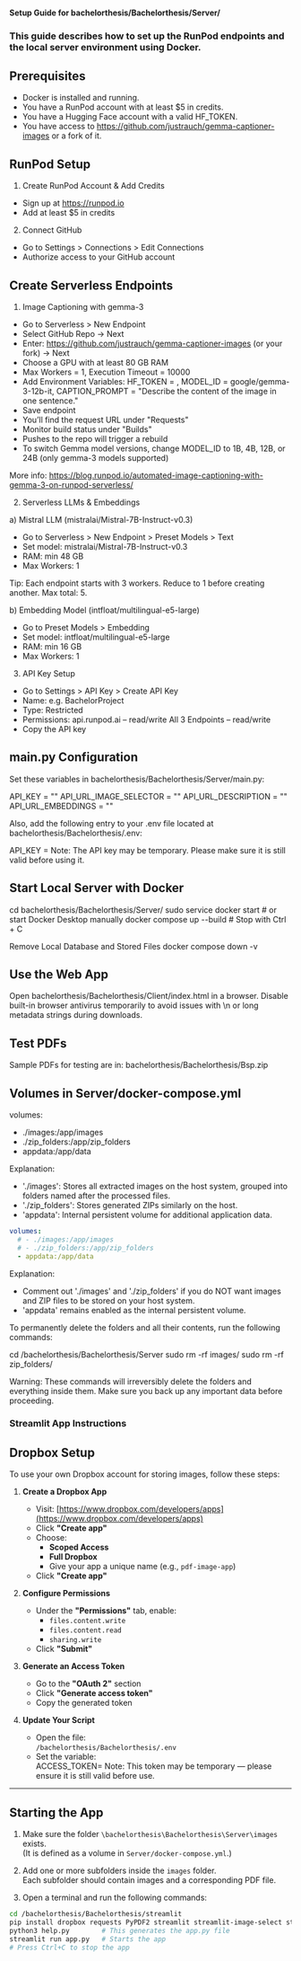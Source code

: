 #### Setup Guide for bachelorthesis/Bachelorthesis/Server/

### This guide describes how to set up the RunPod endpoints and the local server environment using Docker.

## Prerequisites
- Docker is installed and running.
- You have a RunPod account with at least $5 in credits.
- You have a Hugging Face account with a valid HF_TOKEN.
- You have access to https://github.com/justrauch/gemma-captioner-images or a fork of it.

## RunPod Setup

1. Create RunPod Account & Add Credits
- Sign up at https://runpod.io
- Add at least $5 in credits

2. Connect GitHub
- Go to Settings > Connections > Edit Connections
- Authorize access to your GitHub account

## Create Serverless Endpoints

1. Image Captioning with gemma-3
- Go to Serverless > New Endpoint
- Select GitHub Repo → Next
- Enter: https://github.com/justrauch/gemma-captioner-images (or your fork) → Next
- Choose a GPU with at least 80 GB RAM
- Max Workers = 1, Execution Timeout = 10000
- Add Environment Variables:
  HF_TOKEN = <your Huggingface token>, 
  MODEL_ID = google/gemma-3-12b-it, 
  CAPTION_PROMPT = "Describe the content of the image in one sentence."
- Save endpoint
- You’ll find the request URL under "Requests"
- Monitor build status under "Builds"
- Pushes to the repo will trigger a rebuild
- To switch Gemma model versions, change MODEL_ID to 1B, 4B, 12B, or 24B (only gemma-3 models supported)

More info: https://blog.runpod.io/automated-image-captioning-with-gemma-3-on-runpod-serverless/

2. Serverless LLMs & Embeddings

a) Mistral LLM (mistralai/Mistral-7B-Instruct-v0.3)
- Go to Serverless > New Endpoint > Preset Models > Text
- Set model: mistralai/Mistral-7B-Instruct-v0.3
- RAM: min 48 GB
- Max Workers: 1

Tip: Each endpoint starts with 3 workers. Reduce to 1 before creating another. Max total: 5.

b) Embedding Model (intfloat/multilingual-e5-large)
- Go to Preset Models > Embedding
- Set model: intfloat/multilingual-e5-large
- RAM: min 16 GB
- Max Workers: 1

3. API Key Setup
- Go to Settings > API Key > Create API Key
- Name: e.g. BachelorProject
- Type: Restricted
- Permissions:
  api.runpod.ai – read/write
  All 3 Endpoints – read/write
- Copy the API key

## main.py Configuration
Set these variables in bachelorthesis/Bachelorthesis/Server/main.py:

API_KEY = "<your RunPod API Key>"
API_URL_IMAGE_SELECTOR = "<RunPod URL for gemma-3>"
API_URL_DESCRIPTION = "<RunPod URL for mistralai>"
API_URL_EMBEDDINGS = "<RunPod URL for intfloat>"

Also, add the following entry to your .env file located at bachelorthesis/Bachelorthesis/.env:

API_KEY = <your RunPod API Key>
Note: The API key may be temporary. Please make sure it is still valid before using it.

## Start Local Server with Docker

cd bachelorthesis/Bachelorthesis/Server/
sudo service docker start       # or start Docker Desktop manually
docker compose up --build       # Stop with Ctrl + C

Remove Local Database and Stored Files
docker compose down -v

## Use the Web App
Open bachelorthesis/Bachelorthesis/Client/index.html in a browser.
Disable built-in browser antivirus temporarily to avoid issues with \n or long metadata strings during downloads.

## Test PDFs
Sample PDFs for testing are in:
bachelorthesis/Bachelorthesis/Bsp.zip

## Volumes in Server/docker-compose.yml

volumes:
  - ./images:/app/images
  - ./zip_folders:/app/zip_folders
  - appdata:/app/data

Explanation:
- './images': Stores all extracted images on the host system,
             grouped into folders named after the processed files.
- './zip_folders': Stores generated ZIPs similarly on the host.
- 'appdata': Internal persistent volume for additional application data.

```yaml
volumes:
  # - ./images:/app/images
  # - ./zip_folders:/app/zip_folders
  - appdata:/app/data
```

Explanation:
- Comment out './images' and './zip_folders' if you do NOT want
  images and ZIP files to be stored on your host system.
- 'appdata' remains enabled as the internal persistent volume.

To permanently delete the folders and all their contents, run the following commands:

cd /bachelorthesis/Bachelorthesis/Server
sudo rm -rf images/
sudo rm -rf zip_folders/

Warning:
These commands will irreversibly delete the folders and everything inside them.
Make sure you back up any important data before proceeding.

### Streamlit App Instructions

## Dropbox Setup

To use your own Dropbox account for storing images, follow these steps:

1. **Create a Dropbox App**  
   - Visit: [https://www.dropbox.com/developers/apps](https://www.dropbox.com/developers/apps)  
   - Click **"Create app"**  
   - Choose:
     - **Scoped Access**
     - **Full Dropbox**
     - Give your app a unique name (e.g., `pdf-image-app`)  
   - Click **"Create app"**

2. **Configure Permissions**  
   - Under the **"Permissions"** tab, enable:
     - `files.content.write`
     - `files.content.read`
     - `sharing.write`  
   - Click **"Submit"**

3. **Generate an Access Token**  
   - Go to the **"OAuth 2"** section  
   - Click **"Generate access token"**  
   - Copy the generated token

4. **Update Your Script**  
   - Open the file:  
     `/bachelorthesis/Bachelorthesis/.env`  
   - Set the variable:  
      ACCESS_TOKEN=<your Dropbox Access Token>
      Note: This token may be temporary — please ensure it is still valid before use.

---

## Starting the App

1. Make sure the folder `\bachelorthesis\Bachelorthesis\Server\images` exists.  
   (It is defined as a volume in `Server/docker-compose.yml`.)

2. Add one or more subfolders inside the `images` folder.  
   Each subfolder should contain images and a corresponding PDF file.

3. Open a terminal and run the following commands:

```bash
cd /bachelorthesis/Bachelorthesis/streamlit
pip install dropbox requests PyPDF2 streamlit streamlit-image-select streamlit-scroll-to-top streamlit-js-eval
python3 help.py        # This generates the app.py file
streamlit run app.py   # Starts the app
# Press Ctrl+C to stop the app
